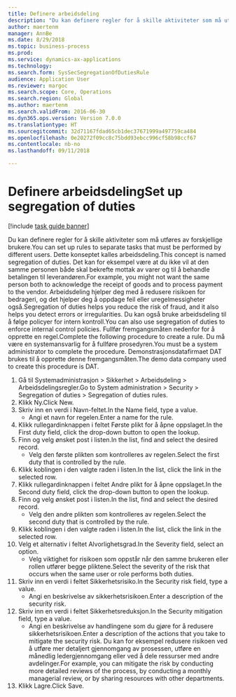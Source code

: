 ```yaml
--- 
title: Definere arbeidsdeling
description: "Du kan definere regler for å skille aktiviteter som må utføres av forskjellige brukere."
author: maertenm
manager: AnnBe
ms.date: 8/29/2018
ms.topic: business-process
ms.prod: 
ms.service: dynamics-ax-applications
ms.technology: 
ms.search.form: SysSecSegregationOfDutiesRule
audience: Application User
ms.reviewer: margoc
ms.search.scope: Core, Operations
ms.search.region: Global
ms.author: maertenm
ms.search.validFrom: 2016-06-30
ms.dyn365.ops.version: Version 7.0.0
ms.translationtype: HT
ms.sourcegitcommit: 32d71167fdad65cb1dec37671999a497759ca484
ms.openlocfilehash: 0e20272f09cc8c75bdd93ebcc996cf58b98ccf67
ms.contentlocale: nb-no
ms.lasthandoff: 09/11/2018

---
```

# <a name="set-up-segregation-of-duties"></a><span data-ttu-id="6dbeb-103">Definere arbeidsdeling</span><span class="sxs-lookup"><span data-stu-id="6dbeb-103">Set up segregation of duties</span></span>

[!include [task guide banner](../../includes/task-guide-banner.md)]

<span data-ttu-id="6dbeb-104">Du kan definere regler for å skille aktiviteter som må utføres av forskjellige brukere.</span><span class="sxs-lookup"><span data-stu-id="6dbeb-104">You can set up rules to separate tasks that must be performed by different users.</span></span> <span data-ttu-id="6dbeb-105">Dette konseptet kalles arbeidsdeling.</span><span class="sxs-lookup"><span data-stu-id="6dbeb-105">This concept is named segregation of duties.</span></span> <span data-ttu-id="6dbeb-106">Det kan for eksempel være at du ikke vil at den samme personen både skal bekrefte mottak av varer og til å behandle betalingen til leverandøren.</span><span class="sxs-lookup"><span data-stu-id="6dbeb-106">For example, you might not want the same person both to acknowledge the receipt of goods and to process payment to the vendor.</span></span> <span data-ttu-id="6dbeb-107">Arbeidsdeling hjelper deg med å redusere risikoen for bedrageri, og det hjelper deg å oppdage feil eller uregelmessigheter også.</span><span class="sxs-lookup"><span data-stu-id="6dbeb-107">Segregation of duties helps you reduce the risk of fraud, and it also helps you detect errors or irregularities.</span></span> <span data-ttu-id="6dbeb-108">Du kan også bruke arbeidsdeling til å følge policyer for intern kontroll.</span><span class="sxs-lookup"><span data-stu-id="6dbeb-108">You can also use segregation of duties to enforce internal control policies.</span></span> <span data-ttu-id="6dbeb-109">Fullfør fremgangsmåten nedenfor for å opprette en regel.</span><span class="sxs-lookup"><span data-stu-id="6dbeb-109">Complete the following procedure to create a rule.</span></span> <span data-ttu-id="6dbeb-110">Du må være en systemansvarlig for å fullføre prosedyren.</span><span class="sxs-lookup"><span data-stu-id="6dbeb-110">You must be a system administrator to complete the procedure.</span></span> <span data-ttu-id="6dbeb-111">Demonstrasjonsdatafirmaet DAT brukes til å opprette denne fremgangsmåten.</span><span class="sxs-lookup"><span data-stu-id="6dbeb-111">The demo data company used to create this procedure is DAT.</span></span> 

1. <span data-ttu-id="6dbeb-112">Gå til Systemadministrasjon > Sikkerhet > Arbeidsdeling > Arbeidsdelingsregler.</span><span class="sxs-lookup"><span data-stu-id="6dbeb-112">Go to System administration > Security > Segregation of duties > Segregation of duties rules.</span></span>
2. <span data-ttu-id="6dbeb-113">Klikk Ny.</span><span class="sxs-lookup"><span data-stu-id="6dbeb-113">Click New.</span></span>
3. <span data-ttu-id="6dbeb-114">Skriv inn en verdi i Navn-feltet.</span><span class="sxs-lookup"><span data-stu-id="6dbeb-114">In the Name field, type a value.</span></span>
    * <span data-ttu-id="6dbeb-115">Angi et navn for regelen.</span><span class="sxs-lookup"><span data-stu-id="6dbeb-115">Enter a name for the rule.</span></span>  
4. <span data-ttu-id="6dbeb-116">Klikk rullegardinknappen i feltet Første plikt for å åpne oppslaget.</span><span class="sxs-lookup"><span data-stu-id="6dbeb-116">In the First duty field, click the drop-down button to open the lookup.</span></span>
5. <span data-ttu-id="6dbeb-117">Finn og velg ønsket post i listen.</span><span class="sxs-lookup"><span data-stu-id="6dbeb-117">In the list, find and select the desired record.</span></span>
    * <span data-ttu-id="6dbeb-118">Velg den første plikten som kontrolleres av regelen.</span><span class="sxs-lookup"><span data-stu-id="6dbeb-118">Select the first duty that is controlled by the rule.</span></span>  
6. <span data-ttu-id="6dbeb-119">Klikk koblingen i den valgte raden i listen.</span><span class="sxs-lookup"><span data-stu-id="6dbeb-119">In the list, click the link in the selected row.</span></span>
7. <span data-ttu-id="6dbeb-120">Klikk rullegardinknappen i feltet Andre plikt for å åpne oppslaget.</span><span class="sxs-lookup"><span data-stu-id="6dbeb-120">In the Second duty field, click the drop-down button to open the lookup.</span></span>
8. <span data-ttu-id="6dbeb-121">Finn og velg ønsket post i listen.</span><span class="sxs-lookup"><span data-stu-id="6dbeb-121">In the list, find and select the desired record.</span></span>
    * <span data-ttu-id="6dbeb-122">Velg den andre plikten som kontrolleres av regelen.</span><span class="sxs-lookup"><span data-stu-id="6dbeb-122">Select the second duty that is controlled by the rule.</span></span>  
9. <span data-ttu-id="6dbeb-123">Klikk koblingen i den valgte raden i listen.</span><span class="sxs-lookup"><span data-stu-id="6dbeb-123">In the list, click the link in the selected row.</span></span>
10. <span data-ttu-id="6dbeb-124">Velg et alternativ i feltet Alvorlighetsgrad.</span><span class="sxs-lookup"><span data-stu-id="6dbeb-124">In the Severity field, select an option.</span></span>
    * <span data-ttu-id="6dbeb-125">Velg viktighet for risikoen som oppstår når den samme brukeren eller rollen utfører begge pliktene.</span><span class="sxs-lookup"><span data-stu-id="6dbeb-125">Select the severity of the risk that occurs when the same user or role performs both duties.</span></span>  
11. <span data-ttu-id="6dbeb-126">Skriv inn en verdi i feltet Sikkerhetsrisiko.</span><span class="sxs-lookup"><span data-stu-id="6dbeb-126">In the Security risk field, type a value.</span></span>
    * <span data-ttu-id="6dbeb-127">Angi en beskrivelse av sikkerhetsrisikoen.</span><span class="sxs-lookup"><span data-stu-id="6dbeb-127">Enter a description of the security risk.</span></span>  
12. <span data-ttu-id="6dbeb-128">Skriv inn en verdi i feltet Sikkerhetsreduksjon.</span><span class="sxs-lookup"><span data-stu-id="6dbeb-128">In the Security mitigation field, type a value.</span></span>
    * <span data-ttu-id="6dbeb-129">Angi en beskrivelse av handlingene som du gjøre for å redusere sikkerhetsrisikoen.</span><span class="sxs-lookup"><span data-stu-id="6dbeb-129">Enter a description of the actions that you take to mitigate the security risk.</span></span> <span data-ttu-id="6dbeb-130">Du kan for eksempel redusere risikoen ved å utføre mer detaljert gjennomgang av prosessen, utføre en månedlig ledergjennomgang eller ved å dele ressurser med andre avdelinger.</span><span class="sxs-lookup"><span data-stu-id="6dbeb-130">For example, you can mitigate the risk by conducting more detailed reviews of the process, by conducting a monthly managerial review, or by sharing resources with other departments.</span></span>  
13. <span data-ttu-id="6dbeb-131">Klikk Lagre.</span><span class="sxs-lookup"><span data-stu-id="6dbeb-131">Click Save.</span></span>


